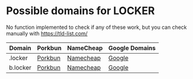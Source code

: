 # Possible domains for LOCKER

No function implemented to check if any of these work, but you can check manually with https://tld-list.com/

| Domain | Porkbun | NameCheap | Google Domains |
|---|---|---|---|
| .locker | [Porkbun](https://porkbun.com/checkout/search?prb=e814663da1&tlds=&idnLanguage=&search=search&q=.locker) | [Namecheap](https://www.namecheap.com/domains/registration/results/?domain=.locker) | [Google](https://domains.google.com/registrar/search?searchTerm=.locker) |
| b.locker | [Porkbun](https://porkbun.com/checkout/search?prb=e814663da1&tlds=&idnLanguage=&search=search&q=b.locker) | [Namecheap](https://www.namecheap.com/domains/registration/results/?domain=b.locker) | [Google](https://domains.google.com/registrar/search?searchTerm=b.locker) |
